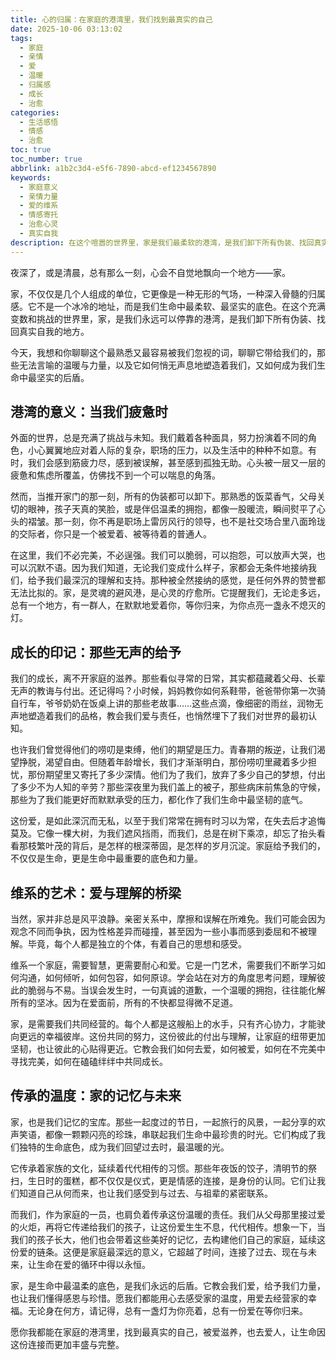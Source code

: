 ```yaml
---
title: 心的归属：在家庭的港湾里，我们找到最真实的自己
date: 2025-10-06 03:13:02
tags:
  - 家庭
  - 亲情
  - 爱
  - 温暖
  - 归属感
  - 成长
  - 治愈
categories:
  - 生活感悟
  - 情感
  - 治愈
toc: true
toc_number: true
abbrlink: a1b2c3d4-e5f6-7890-abcd-ef1234567890
keywords:
  - 家庭意义
  - 亲情力量
  - 爱的维系
  - 情感寄托
  - 治愈心灵
  - 真实自我
description: 在这个喧嚣的世界里，家是我们最柔软的港湾，是我们卸下所有伪装、找回真实自我的地方。它不仅仅是物理空间，更是情感的纽带，是爱与理解的源泉。本文将带你一同感受家庭的温暖与力量，探讨它如何塑造我们，又如何成为我们生命中最坚实的后盾，让我们在爱的滋养中，找到最真实的自己。
---
```


夜深了，或是清晨，总有那么一刻，心会不自觉地飘向一个地方——家。

家，不仅仅是几个人组成的单位，它更像是一种无形的气场，一种深入骨髓的归属感。它不是一个冰冷的地址，而是我们生命中最柔软、最坚实的底色。在这个充满变数和挑战的世界里，家，是我们永远可以停靠的港湾，是我们卸下所有伪装、找回真实自我的地方。

今天，我想和你聊聊这个最熟悉又最容易被我们忽视的词，聊聊它带给我们的，那些无法言喻的温暖与力量，以及它如何悄无声息地塑造着我们，又如何成为我们生命中最坚实的后盾。

## 港湾的意义：当我们疲惫时

外面的世界，总是充满了挑战与未知。我们戴着各种面具，努力扮演着不同的角色，小心翼翼地应对着人际的复杂，职场的压力，以及生活中的种种不如意。有时，我们会感到筋疲力尽，感到被误解，甚至感到孤独无助。心头被一层又一层的疲惫和焦虑所覆盖，仿佛找不到一个可以喘息的角落。

然而，当推开家门的那一刻，所有的伪装都可以卸下。那熟悉的饭菜香气，父母关切的眼神，孩子天真的笑脸，或是伴侣温柔的拥抱，都像一股暖流，瞬间熨平了心头的褶皱。那一刻，你不再是职场上雷厉风行的领导，也不是社交场合里八面玲珑的交际者，你只是一个被爱着、被等待着的普通人。

在这里，我们不必完美，不必逞强。我们可以脆弱，可以抱怨，可以放声大哭，也可以沉默不语。因为我们知道，无论我们变成什么样子，家都会无条件地接纳我们，给予我们最深沉的理解和支持。那种被全然接纳的感觉，是任何外界的赞誉都无法比拟的。家，是灵魂的避风港，是心灵的疗愈所。它提醒我们，无论走多远，总有一个地方，有一群人，在默默地爱着你，等你归来，为你点亮一盏永不熄灭的灯。

## 成长的印记：那些无声的给予

我们的成长，离不开家庭的滋养。那些看似寻常的日常，其实都蕴藏着父母、长辈无声的教诲与付出。还记得吗？小时候，妈妈教你如何系鞋带，爸爸带你第一次骑自行车，爷爷奶奶在饭桌上讲的那些老故事……这些点滴，像细密的雨丝，润物无声地塑造着我们的品格，教会我们爱与责任，也悄然埋下了我们对世界的最初认知。

也许我们曾觉得他们的唠叨是束缚，他们的期望是压力。青春期的叛逆，让我们渴望挣脱，渴望自由。但随着年龄增长，我们才渐渐明白，那份唠叨里藏着多少担忧，那份期望里又寄托了多少深情。他们为了我们，放弃了多少自己的梦想，付出了多少不为人知的辛劳？那些深夜里为我们盖上的被子，那些病床前焦急的守候，那些为了我们能更好而默默承受的压力，都化作了我们生命中最坚韧的底气。

这份爱，是如此深沉而无私，以至于我们常常在拥有时习以为常，在失去后才追悔莫及。它像一棵大树，为我们遮风挡雨，而我们，总是在树下乘凉，却忘了抬头看看那枝繁叶茂的背后，是怎样的根深蒂固，是怎样的岁月沉淀。家庭给予我们的，不仅仅是生命，更是生命中最重要的底色和力量。

## 维系的艺术：爱与理解的桥梁

当然，家并非总是风平浪静。亲密关系中，摩擦和误解在所难免。我们可能会因为观念不同而争执，因为性格差异而碰撞，甚至因为一些小事而感到委屈和不被理解。毕竟，每个人都是独立的个体，有着自己的思想和感受。

维系一个家庭，需要智慧，更需要耐心和爱。它是一门艺术，需要我们不断学习如何沟通，如何倾听，如何包容，如何原谅。学会站在对方的角度思考问题，理解彼此的脆弱与不易。当误会发生时，一句真诚的道歉，一个温暖的拥抱，往往能化解所有的坚冰。因为在爱面前，所有的不快都显得微不足道。

家，是需要我们共同经营的。每个人都是这艘船上的水手，只有齐心协力，才能驶向更远的幸福彼岸。这份共同的努力，这份彼此的付出与理解，让家庭的纽带更加坚韧，也让彼此的心贴得更近。它教会我们如何去爱，如何被爱，如何在不完美中寻找完美，如何在磕磕绊绊中共同成长。

## 传承的温度：家的记忆与未来

家，也是我们记忆的宝库。那些一起度过的节日，一起旅行的风景，一起分享的欢声笑语，都像一颗颗闪亮的珍珠，串联起我们生命中最珍贵的时光。它们构成了我们独特的生命底色，成为我们回望过去时，最温暖的光。

它传承着家族的文化，延续着代代相传的习惯。那些年夜饭的饺子，清明节的祭扫，生日时的蛋糕，都不仅仅是仪式，更是情感的连接，是身份的认同。它们让我们知道自己从何而来，也让我们感受到与过去、与祖辈的紧密联系。

而我们，作为家庭的一员，也肩负着传承这份温暖的责任。我们从父母那里接过爱的火炬，再将它传递给我们的孩子，让这份爱生生不息，代代相传。想象一下，当我们的孩子长大，他们也会带着这些美好的记忆，去构建他们自己的家庭，延续这份爱的链条。这便是家庭最深远的意义，它超越了时间，连接了过去、现在与未来，让生命在爱的循环中得以永恒。

家，是生命中最温柔的底色，是我们永远的后盾。它教会我们爱，给予我们力量，也让我们懂得感恩与珍惜。愿我们都能用心去感受家的温度，用爱去经营家的幸福。无论身在何方，请记得，总有一盏灯为你亮着，总有一份爱在等你归来。

愿你我都能在家庭的港湾里，找到最真实的自己，被爱滋养，也去爱人，让生命因这份连接而更加丰盛与完整。